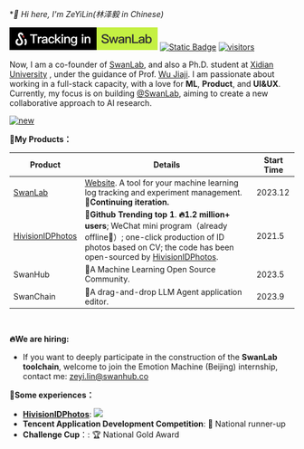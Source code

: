 **👋 Hi here, I'm ZeYiLin(林泽毅 in Chinese)*

[![](https://raw.githubusercontent.com/SwanHubX/assets/main/badge2.svg)](https://swanlab.cn/@ZeyiLin)
<a href="https://www.zhihu.com/people/eager-59" target="_blank"><img alt="Static Badge" src="https://img.shields.io/badge/Zhihu-知乎-4362f6"></a>
[![visitors](https://visitor-badge.laobi.icu/badge?page_id=zeyilin.zeyilin-badge)](https://github.com/Zeyi-Lin/zeyi-lin)

Now, I am a co-founder of [SwanLab](https://github.com/SwanHubX/SwanLab), and also a Ph.D. student at [Xidian University](https://www.xidian.edu.cn/) , under the guidance of Prof. [Wu Jiaji](https://web.xidian.edu.cn/wujj/). I am passionate about working in a full-stack capacity, with a love for **ML**, **Product**, and **UI&UX**. Currently, my focus is on building [@SwanLab](https://github.com/SwanHubX/SwanLab), aiming to create a new collaborative approach to AI research.

[![new](https://github.com/user-attachments/assets/c51cd584-abf7-470b-9baf-10baaf471d9d)](https://swanlab.cn)

**🚗My Products：**

| Product | Details       | Start Time|
| ---------  | ------- | ---------------- |
| [SwanLab](https://github.com/SwanHubX/SwanLab)   | [Website](https://swanlab.cn?utm_source=linzeyi_profile-homepage). A tool for your machine learning log tracking and experiment management. **🚀Continuing iteration.** | 2023.12 |
| [HivisionIDPhotos](https://github.com/zeyi-lin/HivisionIDPhotos)   | **🌟Github Trending top 1**. **🔥1.2 million+ users**; WeChat mini program（already offline🚬）; one-click production of ID photos based on CV; the code has been open-sourced by [HivisionIDPhotos](https://github.com/zeyi-lin/HivisionIDPhotos).   | 2021.5 |
| SwanHub    | 🤖A Machine Learning Open Source Community.   | 2023.5 |
| SwanChain  | 🔧A drag-and-drop LLM Agent application editor. | 2023.9 |
<br>


**🔥We are hiring:**

- If you want to deeply participate in the construction of the **SwanLab toolchain**, welcome to join the Emotion Machine (Beijing) internship, contact me: zeyi.lin@swanhub.co

**🌟Some experiences：**

- **[HivisionIDPhotos](https://github.com/zeyi-lin/HivisionIDPhotos)**: [![][trendshift-shield]][trendshift-link]
- **Tencent Application Development Competition**: 🥈 National runner-up
- **Challenge Cup**：: 🏆 National Gold Award

[trendshift-shield]: https://trendshift.io/api/badge/repositories/11622
[trendshift-link]: https://trendshift.io/repositories/11622
